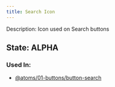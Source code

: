 ```yaml
---
title: Search Icon
---
```

Description: Icon used on Search buttons

## State: ALPHA

### Used In:
- [@atoms/01-buttons/button-search](/?p=atoms-button-search)
